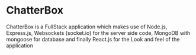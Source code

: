 # ChatterBox
ChatterBox is a FullStack application which 
makes use of Node.js, Express.js, Websockets (socket.io)
for the server side code, MongoDB with mongoose for database 
and finally React.js for the Look and feel of the application
